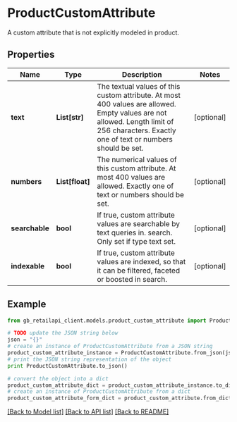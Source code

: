 # ProductCustomAttribute

A custom attribute that is not explicitly modeled in product.

## Properties
Name | Type | Description | Notes
------------ | ------------- | ------------- | -------------
**text** | **List[str]** | The textual values of this custom attribute. At most 400 values are allowed. Empty values are not allowed. Length limit of 256 characters. Exactly one of text or numbers should be set. | [optional] 
**numbers** | **List[float]** | The numerical values of this custom attribute. At most 400 values are allowed. Exactly one of text or numbers should be set. | [optional] 
**searchable** | **bool** | If true, custom attribute values are searchable by text queries in. search. Only set if type text set. | [optional] 
**indexable** | **bool** | If true, custom attribute values are indexed, so that it can be filtered, faceted or boosted in search. | [optional] 

## Example

```python
from gb_retailapi_client.models.product_custom_attribute import ProductCustomAttribute

# TODO update the JSON string below
json = "{}"
# create an instance of ProductCustomAttribute from a JSON string
product_custom_attribute_instance = ProductCustomAttribute.from_json(json)
# print the JSON string representation of the object
print ProductCustomAttribute.to_json()

# convert the object into a dict
product_custom_attribute_dict = product_custom_attribute_instance.to_dict()
# create an instance of ProductCustomAttribute from a dict
product_custom_attribute_form_dict = product_custom_attribute.from_dict(product_custom_attribute_dict)
```
[[Back to Model list]](../README.md#documentation-for-models) [[Back to API list]](../README.md#documentation-for-api-endpoints) [[Back to README]](../README.md)


